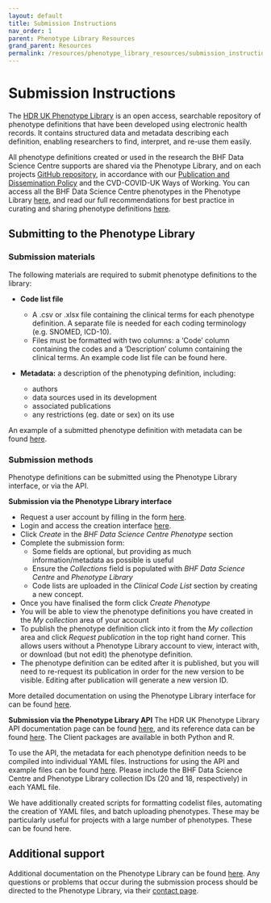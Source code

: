 ```yaml
---
layout: default
title: Submission Instructions
nav_order: 1
parent: Phenotype Library Resources
grand_parent: Resources
permalink: /resources/phenotype_library_resources/submission_instructions
---
```


# Submission Instructions

The <a href="https://phenotypes.healthdatagateway.org/" target="_blank">HDR UK Phenotype Library</a> is an open access, searchable repository of phenotype definitions that have been developed using electronic health records. It contains structured data and metadata describing each definition, enabling researchers to find, interpret, and re-use them easily. 

All phenotype definitions created or used in the research the BHF Data Science Centre supports are shared via the Phenotype Library, and on each projects <a href="https://github.com/bhfdsc" target="_blank">GitHub repository</a>, in accordance with our <a href="https://bhfdatasciencecentre.org/publication-and-dissemination-policy/" target="_blank">Publication and Dissemination Policy</a> and the CVD-COVID-UK Ways of Working. You can access all the BHF Data Science Centre phenotypes in the Phenotype Library <a href="https://phenotypes.healthdatagateway.org/HDRUK/phenotypes/?collections=20" target="_blank">here</a>, and read our full recommendations for best practice in curating and sharing phenotype definitions <a href="https://zenodo.org/records/10209724" target="_blank">here</a>. 

## Submitting to the Phenotype Library
### Submission materials
The following materials are required to submit phenotype definitions to the library:
- **Code list file**
    - A .csv or .xlsx file containing the clinical terms for each phenotype definition. A separate file is needed for each coding terminology (e.g. SNOMED, ICD-10).
    - Files must be formatted with two columns: a ‘Code’ column containing the codes and a ‘Description’ column containing the clinical terms. An example code list file can be found here.
  
-	**Metadata:** a description of the phenotyping definition, including:
    - authors
    - data sources used in its development
    - associated publications
    - any restrictions (eg. date or sex) on its use
  
An example of a submitted phenotype definition with metadata can be found <a href="https://phenotypes.healthdatagateway.org/HDRUK/phenotypes/PH11/version/22/detail/" target="_blank">here</a>.

### Submission methods
Phenotype definitions can be submitted using the Phenotype Library interface, or via the API. 

 **Submission via the Phenotype Library interface** 
- Request a user account by filling in the form <a href="https://phenotypes.healthdatagateway.org/contact-us/" target="_blank">here</a>.
- Login and access the creation interface <a href="https://phenotypes.healthdatagateway.org/account/login/?next=/create/" target="_blank">here</a>.
- Click *Create* in the *BHF Data Science Centre Phenotype* section
- Complete the submission form:
    - Some fields are optional, but providing as much information/metadata as possible is useful
    - Ensure the *Collections* field is populated with *BHF Data Science Centre* and *Phenotype Library*
    - Code lists are uploaded in the *Clinical Code List* section by creating a new concept. 
- Once you have finalised the form click *Create Phenotype*
- You will be able to view the phenotype definitions you have created in the *My collection* area of your account
- To publish the phenotype definition click into it from the *My collection* area and click *Request publication* in the top right hand corner. This allows users without a Phenotype Library account to view, interact with, or download (but not edit) the phenotype definition.
- The phenotype definition can be edited after it is published, but you will need to re-request its publication in order for the new version to be visible. Editing after publication will generate a new version ID.

More detailed documentation on using the Phenotype Library interface for can be found <a href="https://phenotypes.healthdatagateway.org/documentation/clinical-coded-phenotype-docs" target="_blank">here</a>.

**Submission via the Phenotype Library API** 
The HDR UK Phenotype Library API documentation page can be found <a href="https://phenotypes.healthdatagateway.org/api/v1/" target="_blank">here</a>, and its reference data can be found <a href="https://phenotypes.healthdatagateway.org/reference-data/" target="_blank">here</a>. The Client packages are available in both Python and R. 

To use the API, the metadata for each phenotype definition needs to be compiled into individual YAML files. Instructions for using the API and example files can be found <a href="https://hdruk.app.box.com/folder/308903999662?s=2vr5j4tq0jerp3edpv0kewiqkr2ofu6j" target="_blank">here</a>. Please include the BHF Data Science Centre and Phenotype Library collection IDs (20 and 18, respectively) in each YAML file. 

We have additionally created scripts for formatting codelist files, automating the creation of YAML files, and batch uploading phenotypes. These may be particularly useful for projects with a large number of phenotypes. These can be found here. 

## Additional support
Additional documentation on the Phenotype Library can be found <a href="https://github.com/SwanseaUniversityMedical/concept-library/blob/master/README.md" target="_blank">here</a>. Any questions or problems that occur during the submission process should be directed to the Phenotype Library, via their <a href="https://conceptlibrary.saildatabank.com/contact-us/" target="_blank">contact page</a>.

